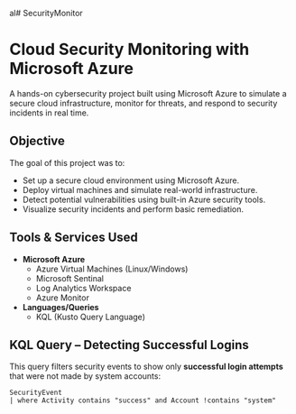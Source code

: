al# SecurityMonitor
# Cloud Security Monitoring with Microsoft Azure
A hands-on cybersecurity project built using Microsoft Azure to simulate a secure cloud infrastructure, monitor for threats, and respond to security incidents in real time.

## Objective

The goal of this project was to:
- Set up a secure cloud environment using Microsoft Azure.
- Deploy virtual machines and simulate real-world infrastructure.
- Detect potential vulnerabilities using built-in Azure security tools.
- Visualize security incidents and perform basic remediation.

## Tools & Services Used
- **Microsoft Azure**
  - Azure Virtual Machines (Linux/Windows)
  - Microsoft Sentinal
  - Log Analytics Workspace
  - Azure Monitor
- **Languages/Queries**
  - KQL (Kusto Query Language)

## KQL Query – Detecting Successful Logins

This query filters security events to show only **successful login attempts** that were not made by system accounts:

```kql
SecurityEvent
| where Activity contains "success" and Account !contains "system"
